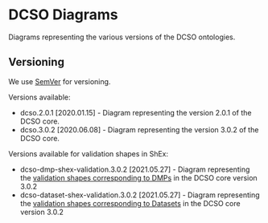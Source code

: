 # DCSO Diagrams

Diagrams representing the various versions of the DCSO ontologies.

## Versioning

We use [SemVer](http://semver.org/) for versioning.

Versions available:

* dcso.2.0.1 [2020.01.15] - Diagram representing the version 2.0.1 of the DCSO core.
* dcso.3.0.2 [2020.06.08] - Diagram representing the version 3.0.2 of the DCSO core.

Versions available for validation shapes in ShEx:

* dcso-dmp-shex-validation.3.0.2 [2021.05.27] - Diagram representing the [validation shapes corresponding to DMPs](./dcso-dmp-shex-validation.3.0.2.png) in the DCSO core version 3.0.2
* dcso-dataset-shex-validation.3.0.2 [2021.05.27] - Diagram representing the [validation shapes corresponding to Datasets](./dcso-dataset-shex-validation.3.0.2.png) in the DCSO core version 3.0.2
